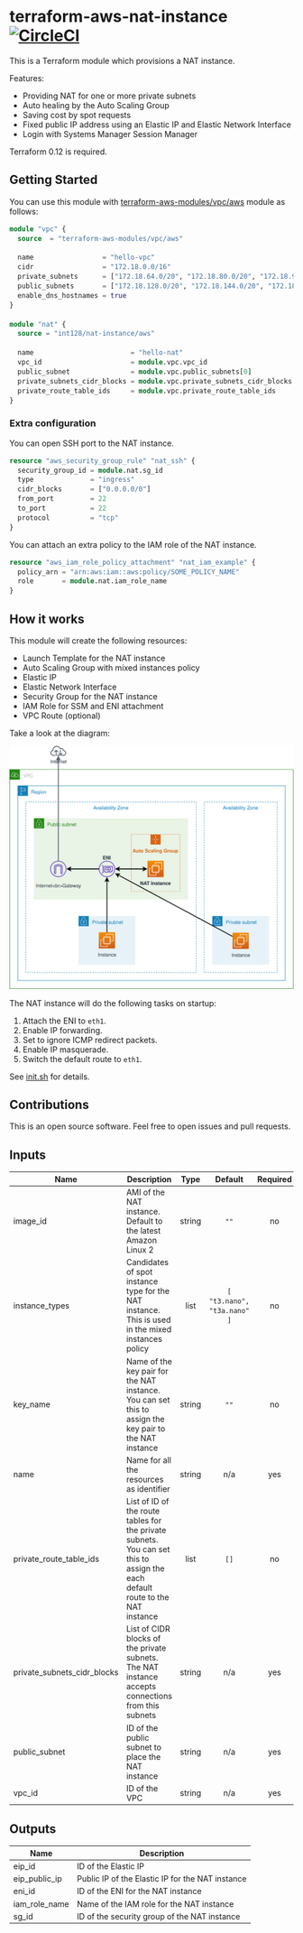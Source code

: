 # terraform-aws-nat-instance [![CircleCI](https://circleci.com/gh/int128/terraform-aws-nat-instance.svg?style=shield)](https://circleci.com/gh/int128/terraform-aws-nat-instance)

This is a Terraform module which provisions a NAT instance.

Features:

- Providing NAT for one or more private subnets
- Auto healing by the Auto Scaling Group
- Saving cost by spot requests
- Fixed public IP address using an Elastic IP and Elastic Network Interface
- Login with Systems Manager Session Manager

Terraform 0.12 is required.


## Getting Started

You can use this module with [terraform-aws-modules/vpc/aws](https://registry.terraform.io/modules/terraform-aws-modules/vpc/aws) module as follows:

```tf
module "vpc" {
  source  = "terraform-aws-modules/vpc/aws"

  name                 = "hello-vpc"
  cidr                 = "172.18.0.0/16"
  private_subnets      = ["172.18.64.0/20", "172.18.80.0/20", "172.18.96.0/20"]
  public_subnets       = ["172.18.128.0/20", "172.18.144.0/20", "172.18.160.0/20"]
  enable_dns_hostnames = true
}

module "nat" {
  source = "int128/nat-instance/aws"

  name                        = "hello-nat"
  vpc_id                      = module.vpc.vpc_id
  public_subnet               = module.vpc.public_subnets[0]
  private_subnets_cidr_blocks = module.vpc.private_subnets_cidr_blocks
  private_route_table_ids     = module.vpc.private_route_table_ids
}
```


### Extra configuration

You can open SSH port to the NAT instance.

```tf
resource "aws_security_group_rule" "nat_ssh" {
  security_group_id = module.nat.sg_id
  type              = "ingress"
  cidr_blocks       = ["0.0.0.0/0"]
  from_port         = 22
  to_port           = 22
  protocol          = "tcp"
}
```

You can attach an extra policy to the IAM role of the NAT instance.

```tf
resource "aws_iam_role_policy_attachment" "nat_iam_example" {
  policy_arn = "arn:aws:iam::aws:policy/SOME_POLICY_NAME"
  role       = module.nat.iam_role_name
}
```


## How it works

This module will create the following resources:

- Launch Template for the NAT instance
- Auto Scaling Group with mixed instances policy
- Elastic IP
- Elastic Network Interface
- Security Group for the NAT instance
- IAM Role for SSM and ENI attachment
- VPC Route (optional)

Take a look at the diagram:

![diagram](diagram.svg)

The NAT instance will do the following tasks on startup:

1. Attach the ENI to `eth1`.
1. Enable IP forwarding.
1. Set to ignore ICMP redirect packets.
1. Enable IP masquerade.
1. Switch the default route to `eth1`.

See [init.sh](data/init.sh) for details.


## Contributions

This is an open source software. Feel free to open issues and pull requests.


<!--terraform-docs-->
## Inputs

| Name | Description | Type | Default | Required |
|------|-------------|:----:|:-----:|:-----:|
| image\_id | AMI of the NAT instance. Default to the latest Amazon Linux 2 | string | `""` | no |
| instance\_types | Candidates of spot instance type for the NAT instance. This is used in the mixed instances policy | list | `[ "t3.nano", "t3a.nano" ]` | no |
| key\_name | Name of the key pair for the NAT instance. You can set this to assign the key pair to the NAT instance | string | `""` | no |
| name | Name for all the resources as identifier | string | n/a | yes |
| private\_route\_table\_ids | List of ID of the route tables for the private subnets. You can set this to assign the each default route to the NAT instance | list | `[]` | no |
| private\_subnets\_cidr\_blocks | List of CIDR blocks of the private subnets. The NAT instance accepts connections from this subnets | string | n/a | yes |
| public\_subnet | ID of the public subnet to place the NAT instance | string | n/a | yes |
| vpc\_id | ID of the VPC | string | n/a | yes |

## Outputs

| Name | Description |
|------|-------------|
| eip\_id | ID of the Elastic IP |
| eip\_public\_ip | Public IP of the Elastic IP for the NAT instance |
| eni\_id | ID of the ENI for the NAT instance |
| iam\_role\_name | Name of the IAM role for the NAT instance |
| sg\_id | ID of the security group of the NAT instance |

